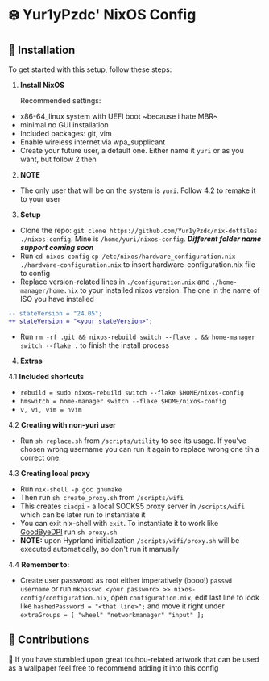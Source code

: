 # ❄️ Yur1yPzdc' NixOS Config

## 🚀 Installation

To get started with this setup, follow these steps:

1. **Install NixOS**
   
   Recommended settings:
- x86-64_linux system with UEFI boot ~because i hate MBR~
- minimal no GUI installation
- Included packages: git, vim
- Enable wireless internet via wpa_supplicant
- Create your future user, a default one. Either name it `yuri` or as you want, but follow 2 then

2. **NOTE**
- The only user that will be on the system is `yuri`. Follow 4.2 to remake it to your user

3. **Setup**
- Clone the repo: `git clone https://github.com/Yur1yPzdc/nix-dotfiles ./nixos-config`. Mine is `/home/yuri/nixos-config`. ***Different folder name support coming soon*** 
- Run `cd nixos-config` `cp /etc/nixos/hardware_configuration.nix ./hardware-configuration.nix` to insert hardware-configuration.nix file to config
- Replace version-related lines in `./configuration.nix` and `./home-manager/home.nix` to your installed nixos version. The one in the name of ISO you have installed

```diff
-- stateVersion = "24.05";
++ stateVersion = "<your stateVersion>";
```

- Run `rm -rf .git && nixos-rebuild switch --flake . && home-manager switch --flake .` to finish the install process

4. **Extras**
  
  4.1 **Included shortcuts**
- `rebuild = sudo nixos-rebuild switch --flake $HOME/nixos-config`
- `hmswitch = home-manager switch --flake $HOME/nixos-config`
- `v, vi, vim = nvim`

4.2 **Creating with non-yuri user**
- Run `sh replace.sh` from `/scripts/utility` to see its usage. If you've chosen wrong username you can run it again to replace wrong one tih a correct one.

4.3 **Creating local proxy**
- Run `nix-shell -p gcc gnumake`
- Then run `sh create_proxy.sh` from `/scripts/wifi`
- This creates `ciadpi` - a local SOCKS5 proxy server in `/scripts/wifi` which can be later run to instantiate it 
- You can exit nix-shell with `exit`. To instantiate it to work like [GoodByeDPI](https://github.com/ValdikSS/GoodbyeDPI) run `sh proxy.sh`
- **NOTE:** upon Hyprland initialization `/scripts/wifi/proxy.sh` will be executed automatically, so don't run it manually

4.4 **Remember to:**
- Create user password as root either imperatively (booo!) `passwd username` or run `mkpasswd <your password> >> nixos-config/configuration.nix`, open `configuration.nix`, edit last line to look like `hashedPassword = "<that line>";` and move it right under `extraGroups = [ "wheel" "networkmanager" "input" ];` 

## 🤝 Contributions
🎨 If you have stumbled upon great touhou-related artwork that can be used as a wallpaper feel free to recommend adding it into this config
